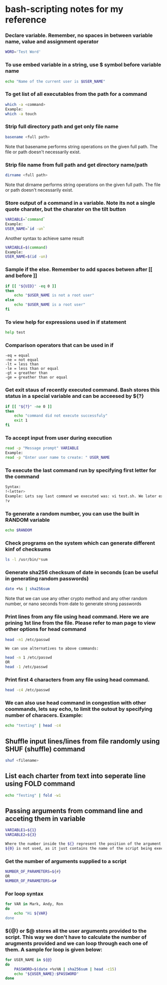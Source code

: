 # bash-scripting notes for my reference
### Declare variable. Remember, no spaces in between variable name, value and assignment operator
```bash
WORD='Test Word'
```

### To use embed variable in a string, use $ symbol before variable name
```bash
echo "Name of the current user is $USER_NAME"
```

### To get list of all executables from the path for a command
```bash
which -a <command>
Example:
which -a touch
```

### Strip full directory path and get only file name
```bash
basename <full path>
```
Note that basename performs string operations on the given full path. The file or path doesn't necessarily exist.


### Strip file name from full path and get directory name/path
```bash
dirname <full path>
```
Note that dirname performs string operations on the given full path. The file or path doesn't necessarily exist.


### Store output of a command in a variable. Note its not a single quote charater, but the charater on the tilt button
```bash
VARIABLE=`command`
Example:
USER_NAME=`id -un`
```
Another syntax to achieve same result
```bash
VARIABLE=$(command)
Example:
USER_NAME=$(id -un)
```

### Sample if the else. Remember to add spaces betwen after [[ and before ]]
```bash
if [[ "${UID}" -eq 0 ]]
then
	echo "$USER_NAME is not a root user"
else
	echo "$USER_NAME is a root user"
fi
```
### To view help for expressions used in if statement
```bash
help test
```

### Comparison operators that can be used in if
```
-eq = equal  
-ne = not equal  
-lt = less than  
-le = less than or equal  
-gt = greather than  
-ge = greather than or equal  
```

### Get exit staus of recently executed command. Bash stores this status in a special variable and can be acceesed by ${?}
```bash
if [[ "${?}" -ne 0 ]]
then
	echo "command did not execute successfuly"
	exit 1
fi
```

### To accept input from user during execution
```bash
read -p "Message prompt" VARIABLE
Example:
read -p "Enter user name to create: " USER_NAME
```

### To execute the last command run by specifying first letter for the command
```bash
Syntax:
!<letter>
Example: Lets say last command we executed was: vi test.sh. We later executed some other commands. Now we want to execute the last command that starts with letter v, then use below command  
!v
```

### To generate a random number, you can use the built in RANDOM variable
```bash
echo $RANDOM
```

### Check programs on the system which can generate different kinf of checksums
```bash
ls -l /usr/bin/*sum
```
### Generate sha256 checksum of date in seconds (can be useful in generating random passwords)
```bash
date +%s | sha256sum
```
Note that we can use any other crypto method and any other random number, or nano seconds from date to generate strong passwords

### Print lines from any file using head command. Here we are prining 1st line from the file. Please refer to man page to view other options for head command
```bash
head -n1 /etc/passwd

We can use alternatives to above commands:

head -n 1 /etc/passwd
OR
head -1 /etc/passwd
```

### Print first 4 characters from any file using head command. 
```bash
head -c4 /etc/passwd
```

### We can also use head command in congestion with other coommands, lets say echo, to limit the outout by specifying number of characers. Example:
```bash
echo "testing" | head -c4
```

## Shuffle input lines/lines from file randomly using SHUF (shuffle) command
```bash
shuf <filename>
```

## List each charter from text into seperate line using FOLD command
```bash
echo "Testing" | fold -w1
```
## Passing arguments from command line and acceting them in variable
```bash
VARIABLE1=${1}
VARIABLE2=${3}

Where the number inside the ${} represent the position of the argument passed, and number should start with 1 to accept arguments starting from 1st position.
${0} is not used, as it just contains the name of the script being executed. If the script is executed by providing from abosolute (full) path, then full path along with file script name is displayed.
```
### Get the number of arguments supplied to a script
```bash
NUMBER_OF_PARAMETERS=${#}
OR
NUMBER_OF_PARAMETERS=$#
```

### For loop syntax
```bash
for VAR in Mark, Andy, Ron
do
	echo "Hi ${VAR}
done
```

### ${@} or $@ stores all the user arguments provided to the script. This way we don't have to calculate the number of arugments provided and we can loop through each one of them. A sample for loop is given below:
```bash
for USER_NAME in ${@}
do
	PASSWORD=$(date +%s%N | sha256sum | head -c15)
	echo "${USER_NAME}:$PASSWORD"
done
```